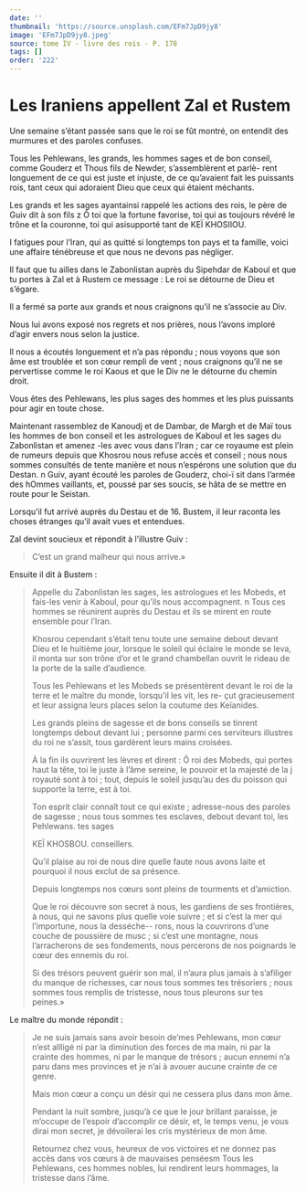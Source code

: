 ```yaml
---
date: ''
thumbnail: 'https://source.unsplash.com/EFm7JpD9jy8'
image: 'EFm7JpD9jy8.jpeg'
source: tome IV - livre des rois - P. 178
tags: []
order: '222'
---
```


# Les Iraniens appellent Zal et Rustem

Une semaine s’étant passée sans que le roi se fût montré, on entendit des murmures et des paroles confuses.

Tous les Pehlewans, les grands, les hommes sages et de bon conseil, comme Gouderz et Thous fils de Newder, s’assemblèrent et parlè-
rent longuement de ce qui est juste et injuste, de ce qu’avaient fait les puissants rois, tant ceux qui adoraient Dieu que ceux qui étaient méchants.

Les grands et les sages ayantainsi rappelé les actions des rois, le père de Guiv dit à son fils z Ô toi que la fortune favorise, toi qui as toujours révéré le trône et la couronne, toi qui asisupporté tant de KEÏ KHOSIIOU.

I fatigues pour l’Iran, qui as quitté si longtemps ton pays et ta famille, voici une affaire ténébreuse et que nous ne devons pas négliger.

Il faut que tu ailles dans le Zabonlistan auprès du Sipehdar de Kaboul et que tu portes à Zal et à Rustem ce message : Le roi se détourne de Dieu et s’égare.

Il a fermé sa porte aux grands et nous craignons qu’il ne s’associe au Div.

Nous lui avons exposé nos regrets et nos prières, nous l’avons imploré d’agir envers nous selon la justice.

Il nous a écoutés longuement et n’a pas répondu ; nous voyons que son âme est troublée et son cœur rempli de vent ; nous craignons qu’il ne se pervertisse comme le roi Kaous et que le Div ne le détourne du chemin droit.

Vous êtes des Pehlewans, les plus sages des hommes et les plus puissants pour agir en toute chose.

Maintenant rassemblez de Kanoudj et de Dambar, de Margh et de Maï tous les hommes de bon conseil et les astrologues de Kaboul et les sages du Zabonlistan et amenez -les avec vous dans l’Iran ; car ce royaume est plein de rumeurs depuis que Khosrou nous refuse accès et conseil ; nous nous sommes consultés de tente manière et nous n’espérons une solution que du Destan. n Guiv, ayant écouté les paroles de Gouderz, choi-ï
sit dans l’armée des hOmmes vaillants, et, poussé par ses soucis, se hâta de se mettre en route pour le Seistan.

Lorsqu’il fut arrivé auprès du Destau et de 16.
Bustem, il leur raconta les choses étranges qu’il avait vues et entendues.

Zal devint soucieux et répondit à l’illustre Guiv :

> C’est un grand malheur qui nous arrive.»

Ensuite il dit à Bustem :

> Appelle du Zabonlistan les sages, les astrologues et les Mobeds, et fais-les venir à Kaboul, pour qu’ils nous accompagnent. n Tous ces hommes se réunirent auprès du Destau et ils se mirent en route ensemble pour l’Iran.
>
> Khosrou cependant s’était tenu toute une semaine debout devant Dieu et le huitième jour, lorsque le soleil qui éclaire le monde se leva, il monta sur son trône d’or et le grand chambellan ouvrit le rideau de la porte de la salle d’audience.
>
> Tous les Pehlewans et les Mobeds se présentèrent devant le roi de la terre et le maître du monde, lorsqu’il les vit, les re-
> çut gracieusement et leur assigna leurs places selon la coutume des Keïanides.
>
> Les grands pleins de sagesse et de bons conseils se tinrent longtemps debout devant lui ; personne parmi ces serviteurs illustres du roi ne s’assit, tous gardèrent leurs mains croisées.
>
> À la fin ils ouvrirent les lèvres et dirent : Ô roi des Mobeds, qui portes haut la tête, toi le juste à l’âme sereine, le pouvoir et la majesté de la j royauté sont à toi ; tout, depuis le soleil jusqu’au des du poisson qui supporte la terre, est à toi.
>
> Ton esprit clair connaît tout ce qui existe ; adresse-nous des paroles de sagesse ; nous tous sommes tes esclaves, debout devant toi, les Pehlewans. tes sages
>
> KEÏ KHOSBOU. conseillers.
>
> Qu’il plaise au roi de nous dire quelle faute nous avons laite et pourquoi il nous exclut de sa présence.
>
> Depuis longtemps nos cœurs sont pleins de tourments et d’amiction.
>
> Que le roi découvre son secret à nous, les gardiens de ses frontières, à nous, qui ne savons plus quelle voie suivre ; et si c’est la mer qui l’importune, nous la desséche--
> rons, nous la couvrirons d’une couche de poussière de musc ; si c’est une montagne, nous l’arracherons de ses fondements, nous percerons de nos poignards le cœur des ennemis du roi.
>
> Si des trésors peuvent guérir son mal, il n’aura plus jamais à s’afiliger du manque de richesses, car nous tous sommes tes trésoriers ; nous sommes tous remplis de tristesse, nous tous pleurons sur tes peines.»

Le maître du monde répondit :

> Je ne suis jamais sans avoir besoin de’mes Pehlewans, mon cœur n’est allligé ni par la diminution des forces de ma main, ni par la crainte des hommes, ni par le manque de trésors ; aucun ennemi n’a paru dans mes provinces et je n’ai à avouer aucune crainte de ce genre.
>
> Mais mon cœur a conçu un désir qui ne cessera plus dans mon âme.
>
> Pendant la nuit sombre, jusqu’à ce que le jour brillant paraisse, je m’occupe de l’espoir d’accomplir ce désir, et, le temps venu, je vous dirai mon secret, je dévoilerai les cris mystérieux de mon âme.
>
> Retournez chez vous, heureux de vos victoires et ne donnez pas accès dans vos cœurs à de mauvaises penséesm Tous les Pehlewans, ces hommes nobles, lui rendirent leurs hommages, la tristesse dans l’âme.
